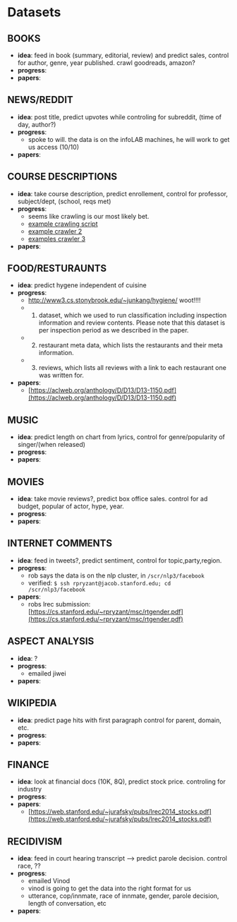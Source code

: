 # Datasets


## **BOOKS**
* **idea**: feed in book (summary, editorial, review) and predict sales, control for author, genre, year published. crawl goodreads, amazon?
* **progress**:
* **papers**: 


## **NEWS/REDDIT**
* **idea**: post title, predict upvotes while controling for subreddit, (time of day, author?)
* **progress**: 
  * spoke to will. the data is on the infoLAB machines, he will work to get us access (10/10)
* **papers**: 


## **COURSE DESCRIPTIONS**
* **idea**: take course description, predict enrollement, control for professor, subject/dept, (school, reqs met)
* **progress**:
  * seems like crawling is our most likely bet. 
  * [example crawling script](https://github.com/rpryzant/flipadelphia/blob/master/datasets/course_catalog/Abhijeets_crawling_script.py)
  * [example crawler 2](https://github.com/rpryzant/SubCrawl/blob/master/code_release/corpus_generation/subscene_crawler.py)
  * [examples crawler 3](https://github.com/rpryzant/japanese_corpus/blob/master/crawlers/daddicts/d_addicts_crawler.ipynb)
* **papers**: 


## **FOOD/RESTURAUNTS**
* **idea**: predict hygene independent of cuisine
* **progress**:
  * http://www3.cs.stonybrook.edu/~junkang/hygiene/ woot!!!!
  * 1) dataset, which we used to run classification including inspection information and review contents. Please note that this dataset is per inspection period as we described in the paper. 
  * 2) restaurant meta data, which lists the restaurants and their meta information.
  * 3) reviews, which lists all reviews with a link to each restaurant one was written for. 
* **papers**: 
  * [https://aclweb.org/anthology/D/D13/D13-1150.pdf](https://aclweb.org/anthology/D/D13/D13-1150.pdf)
  


## **MUSIC**
* **idea**: predict length on chart from lyrics, control for genre/popularity of singer/(when released)
* **progress**:
* **papers**: 


## **MOVIES**
* **idea**: take movie reviews?, predict box office sales. control for ad budget, popular of actor, hype, year. 
* **progress**:
* **papers**: 


## **INTERNET COMMENTS**
* **idea**: feed in tweets?, predict sentiment, control for topic,party,region. 
* **progress**:
  * rob says the data is on the nlp cluster, in `/scr/nlp3/facebook`
  * verified: `$ ssh rpryzant@jacob.stanford.edu; cd /scr/nlp3/facebook`
* **papers**: 
  * robs lrec submission: [https://cs.stanford.edu/~rpryzant/msc/rtgender.pdf](https://cs.stanford.edu/~rpryzant/msc/rtgender.pdf)


## **ASPECT ANALYSIS**
* **idea**: ?
* **progress**:
  * emailed jiwei
* **papers**: 


## **WIKIPEDIA**
* **idea**: predict page hits with first paragraph control for parent, domain, etc.
* **progress**:
* **papers**: 


## **FINANCE**
* **idea**: look at financial docs (10K, 8Q), predict stock price. controling for industry
* **progress**:
* **papers**: 
  * [https://web.stanford.edu/~jurafsky/pubs/lrec2014_stocks.pdf](https://web.stanford.edu/~jurafsky/pubs/lrec2014_stocks.pdf)


## **RECIDIVISM**
* **idea**: feed in court hearing transcript —> predict parole decision. control race, ??
* **progress**:
  * emailed Vinod
  * vinod is going to get the data into the right format for us
  * utterance, cop/innmate, race of innmate, gender, parole decision, length of conversation, etc
* **papers**: 
